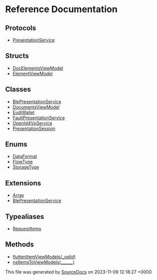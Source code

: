 # Reference Documentation

## Protocols

-   [PresentationService](protocols/PresentationService.md)

## Structs

-   [DocElementsViewModel](structs/DocElementsViewModel.md)
-   [ElementViewModel](structs/ElementViewModel.md)

## Classes

-   [BlePresentationService](classes/BlePresentationService.md)
-   [DocumentsViewModel](classes/DocumentsViewModel.md)
-   [EudiWallet](classes/EudiWallet.md)
-   [FaultPresentationService](classes/FaultPresentationService.md)
-   [OpenId4VpService](classes/OpenId4VpService.md)
-   [PresentationSession](classes/PresentationSession.md)

## Enums

-   [DataFormat](enums/DataFormat.md)
-   [FlowType](enums/FlowType.md)
-   [StorageType](enums/StorageType.md)

## Extensions

-   [Array](extensions/Array.md)
-   [BlePresentationService](extensions/BlePresentationService.md)

## Typealiases

-   [RequestItems](typealiases/RequestItems.md)

## Methods

-   [fluttenItemViewModels(__valid_)](methods/fluttenItemViewModels(__valid_).md)
-   [nsItemsToViewModels(______)](methods/nsItemsToViewModels(______).md)

This file was generated by [SourceDocs](https://github.com/eneko/SourceDocs) on 2023-11-09 12:18:27 +0000